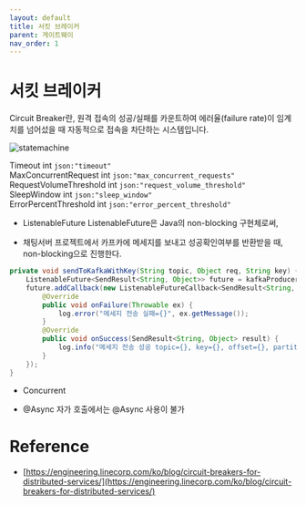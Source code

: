 ```yaml
---
layout: default
title: 서킷 브레이커
parent: 게이트웨이
nav_order: 1
---
```


# 서킷 브레이커
Circuit Breaker란, 원격 접속의 성공/실패를 카운트하여 에러율(failure rate)이 임계치를 넘어섰을 때 자동적으로 접속을 차단하는 시스템입니다.

![statemachine](../../../assets/img/circuit/3.png)


Timeout                int `json:"timeout"`  
MaxConcurrentRequest   int `json:"max_concurrent_requests"`  
RequestVolumeThreshold int `json:"request_volume_threshold"`  
SleepWindow            int `json:"sleep_window"`  
ErrorPercentThreshold  int `json:"error_percent_threshold"`

* ListenableFuture
ListenableFuture은 Java의 non-blocking 구현체로써,

* 채팅서버 프로젝트에서 카프카에 메세지를 보내고 성공확인여부를 반환받을 때, non-blocking으로 진행한다.


```java
private void sendToKafkaWithKey(String topic, Object req, String key) {
    ListenableFuture<SendResult<String, Object>> future = kafkaProducerTemplate.send(topic,key, req);
    future.addCallback(new ListenableFutureCallback<SendResult<String, Object>>() {
        @Override
        public void onFailure(Throwable ex) {
            log.error("메세지 전송 실패={}", ex.getMessage());
        }
        @Override
        public void onSuccess(SendResult<String, Object> result) {
            log.info("메세지 전송 성공 topic={}, key={}, offset={}, partition={}",topic, key, result.getRecordMetadata().offset(), result.getRecordMetadata().partition());
        }
    });
}
```

* Concurrent



* @Async
자가 호출에서는 @Async 사용이 불가

# Reference
* [https://engineering.linecorp.com/ko/blog/circuit-breakers-for-distributed-services/](https://engineering.linecorp.com/ko/blog/circuit-breakers-for-distributed-services/)
